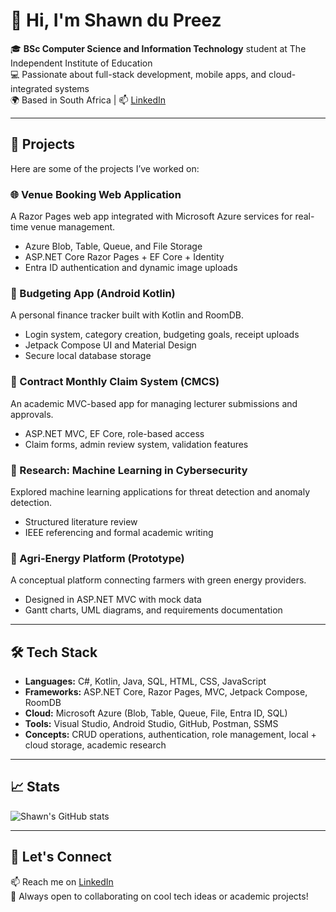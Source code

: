 # 👋 Hi, I'm Shawn du Preez

🎓 **BSc Computer Science and Information Technology** student at The Independent Institute of Education  
💻 Passionate about full-stack development, mobile apps, and cloud-integrated systems  
🌍 Based in South Africa | 📫 [LinkedIn](https://www.linkedin.com/in/shawn-du-preez-6228a9284)

---

## 🚀 Projects

Here are some of the projects I’ve worked on:

### 🌐 Venue Booking Web Application
A Razor Pages web app integrated with Microsoft Azure services for real-time venue management.
- Azure Blob, Table, Queue, and File Storage
- ASP.NET Core Razor Pages + EF Core + Identity
- Entra ID authentication and dynamic image uploads

### 📱 Budgeting App (Android Kotlin)
A personal finance tracker built with Kotlin and RoomDB.
- Login system, category creation, budgeting goals, receipt uploads
- Jetpack Compose UI and Material Design
- Secure local database storage

### 🧾 Contract Monthly Claim System (CMCS)
An academic MVC-based app for managing lecturer submissions and approvals.
- ASP.NET MVC, EF Core, role-based access
- Claim forms, admin review system, validation features

### 🧠 Research: Machine Learning in Cybersecurity
Explored machine learning applications for threat detection and anomaly detection.
- Structured literature review
- IEEE referencing and formal academic writing

### 🌱 Agri-Energy Platform (Prototype)
A conceptual platform connecting farmers with green energy providers.
- Designed in ASP.NET MVC with mock data
- Gantt charts, UML diagrams, and requirements documentation

---

## 🛠️ Tech Stack

- **Languages:** C#, Kotlin, Java, SQL, HTML, CSS, JavaScript
- **Frameworks:** ASP.NET Core, Razor Pages, MVC, Jetpack Compose, RoomDB
- **Cloud:** Microsoft Azure (Blob, Table, Queue, File, Entra ID, SQL)
- **Tools:** Visual Studio, Android Studio, GitHub, Postman, SSMS
- **Concepts:** CRUD operations, authentication, role management, local + cloud storage, academic research

---

## 📈 Stats

![Shawn's GitHub stats](https://github-readme-stats.vercel.app/api?username=st10294003&show_icons=true&theme=github_dark)

---

## 🤝 Let's Connect

📫 Reach me on [LinkedIn](https://www.linkedin.com/in/shawn-du-preez-6228a9284)  
🧠 Always open to collaborating on cool tech ideas or academic projects!


